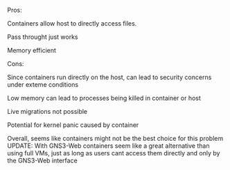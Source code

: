 Pros:

Containers allow host to directly access files.

Pass throught just works

Memory efficient


Cons:

Since containers run directly on the host, can lead to security concerns under exteme conditions

Low memory can lead to processes being killed in container or host

Live migrations not possible

Potential for kernel panic caused by container


Overall, seems like containers might not be the best choice for this problem
UPDATE: With GNS3-Web containers seem like a great alternative than using full VMs, just as long as users cant access them directly and only by the GNS3-Web interface